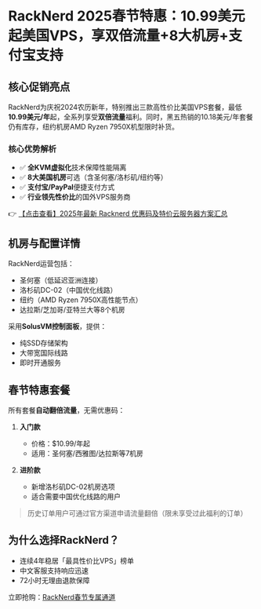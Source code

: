 # RackNerd 2025春节特惠：10.99美元起美国VPS，享双倍流量+8大机房+支付宝支持

## 核心促销亮点
RackNerd为庆祝2024农历新年，特别推出三款高性价比美国VPS套餐，最低**10.99美元/年**起，全系列享受**双倍流量**福利。同时，黑五热销的10.18美元/年套餐仍有库存，纽约机房AMD Ryzen 7950X机型限时补货。

### 核心优势解析
- ✅ **全KVM虚拟化**技术保障性能隔离
- ✅ **8大美国机房**可选（含圣何塞/洛杉矶/纽约等）
- ✅ **支付宝/PayPal**便捷支付方式
- ✅ **行业领先性价比**的国外VPS服务商

👉 [【点击查看】2025年最新 Racknerd 优惠码及特价云服务器方案汇总](https://bit.ly/Rack_Nerd)

## 机房与配置详情
RackNerd运营包括：
- 圣何塞（低延迟亚洲连接）
- 洛杉矶DC-02（中国优化线路）
- 纽约（AMD Ryzen 7950X高性能节点）
- 达拉斯/芝加哥/亚特兰大等8个机房

采用**SolusVM控制面板**，提供：
- 纯SSD存储架构
- 大带宽国际线路
- 即时开通服务

## 春节特惠套餐
所有套餐**自动翻倍流量**，无需优惠码：

1. **入门款**  
   - 价格：$10.99/年起  
   - 适用：圣何塞/西雅图/达拉斯等7机房

2. **进阶款**  
   - 新增洛杉矶DC-02机房选项  
   - 适合需要中国优化线路的用户

> 历史订单用户可通过官方渠道申请流量翻倍（限未享受过此福利的订单）

## 为什么选择RackNerd？
- 连续4年稳居「最具性价比VPS」榜单
- 中文客服支持响应迅速
- 72小时无理由退款保障

立即抢购：[RackNerd春节专属通道](https://bit.ly/Rack_Nerd)
